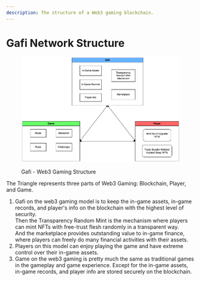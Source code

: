 ```yaml
---
description: The structure of a Web3 gaming blockchain.
---
```


# Gafi Network Structure

<figure><img src="../../.gitbook/assets/Gafi_web3_gaming-Gafi Structure.drawio.png" alt=""><figcaption><p>Gafi - Web3 Gaming Structure</p></figcaption></figure>

The Triangle represents three parts of Web3 Gaming: Blockchain, Player, and Game.

1. Gafi on the web3 gaming model is to keep the in-game assets, in-game records, and player's info on the blockchain with the highest level of security.\
   Then the Transparency Random Mint is the mechanism where players can mint NFTs with free-trust flesh randomly in a transparent way.\
   And the marketplace provides outstanding value to in-game finance, where players can freely do many financial activities with their assets.
2. Players on this model can enjoy playing the game and have extreme control over their in-game assets.
3. Game on the web3 gaming is pretty much the same as traditional games in the gameplay and game experience. Except for the in-game assets, in-game records, and player info are stored securely on the blockchain.
